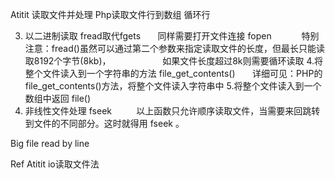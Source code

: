 Atitit 读取文件并处理
Php读取文件行到数组 循环行

3. 以二进制读取 fread取代fgets
      同样需要打开文件连接 fopen    
　　特别注意：fread()虽然可以通过第二个参数来指定读取文件的长度，但最长只能读取8192个字节(8kb)，
                    如果文件长度超过8k则需要循环读取
4.将整个文件读入到一个字符串的方法 file_get_contents()
      详细可见：PHP的file_get_contents()方法，将整个文件读入字符串中
5.将整个文件读入到一个数组中返回 file()  
　　
6. 非线性文件处理 fseek
         以上函数只允许顺序读取文件，当需要来回跳转到文件的不同部分。这时就得用 fseek 。

Big file read by line

Ref
Atitit io读取文件法

